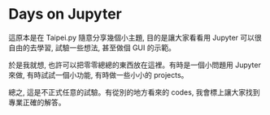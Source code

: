 # Days on Jupyter


這原本是在 Taipei.py 隨意分享幾個小主題, 目的是讓大家看看用 Jupyter 可以很自由的去學習, 試驗一些想法, 甚至做個 GUI 的示範。

於是我就想, 也許可以把零零總總的東西放在這裡。有時是一個小問題用 Jupyter 來做, 有時試試一個小功能, 有時做一些小小的 projects。

總之, 這是不正式任意的試驗。有從別的地方看來的 codes, 我會標上讓大家找到專業正確的解答。
